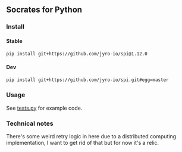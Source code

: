 ## Socrates for Python

### Install

#### Stable

```bash
pip install git+https://github.com/jyro-io/spi@1.12.0
```

#### Dev

```bash
pip install git+https://github.com/jyro-io/spi.git#egg=master
```

### Usage

See [tests.py](tests.py) for example code.

### Technical notes

There's some weird retry logic in here due to a 
distributed computing implementation,
I want to get rid of that but for now it's a relic.